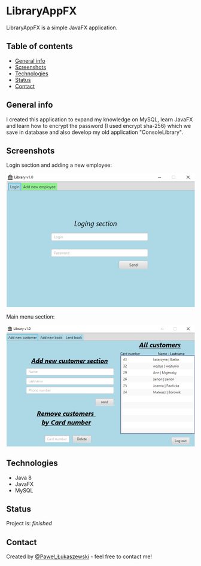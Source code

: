 # LibraryAppFX
LibraryAppFX is a simple JavaFX application.

## Table of contents
* [General info](#general-info)
* [Screenshots](#screenshots)
* [Technologies](#technologies)
* [Status](#status)
* [Contact](#contact)

## General info
I created this application to expand my knowledge on MySQL, learn JavaFX and learn how to encrypt the password (I used encrypt sha-256)  which we save in database and also develop my old application "ConsoleLibrary". 

## Screenshots
Login section and adding a new employee:

![Example screenshot](./screenshot.png)



Main menu section: 


![Example screenshot](./screenshot2.png)


## Technologies
* Java 8
* JavaFX
* MySQL


## Status
Project is: _finished_

## Contact
Created by [@Paweł_Łukaszewski](https://www.linkedin.com/in/paweł-łukaszewski) - feel free to contact me!
